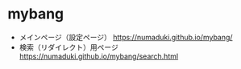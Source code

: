 # mybang

- メインページ（設定ページ） https://numaduki.github.io/mybang/
- 検索（リダイレクト）用ページ https://numaduki.github.io/mybang/search.html

